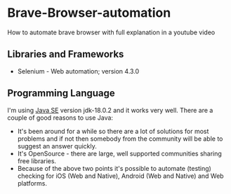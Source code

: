 # Brave-Browser-automation
How to automate brave browser with full explanation in a youtube video

## Libraries and Frameworks
* Selenium - Web automation; version 4.3.0

## Programming Language
I'm using [Java SE](http://www.oracle.com/technetwork/java/javase/downloads/index.html) version jdk-18.0.2 and it works very well.
There are a couple of good reasons to use Java:
* It's been around for a while so there are a lot of solutions for most problems and if not then somebody from the community will be able to suggest an answer quickly.
* It's OpenSource - there are large, well supported communities sharing free libraries.
* Because of the above two points it's possible to automate (testing) checking for iOS (Web and Native), Android (Web and Native) and Web platforms.
